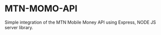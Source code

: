 # MTN-MOMO-API
Simple integration of the MTN Mobile Money API using Express, NODE JS server library. 

